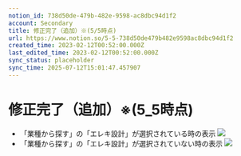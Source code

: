 ```yaml
---
notion_id: 738d50de-479b-482e-9598-ac8dbc94d1f2
account: Secondary
title: 修正完了（追加）※(5/5時点)
url: https://www.notion.so/5-5-738d50de479b482e9598ac8dbc94d1f2
created_time: 2023-02-12T00:52:00.000Z
last_edited_time: 2023-02-12T00:52:00.000Z
sync_status: placeholder
sync_time: 2025-07-12T15:01:47.457907
---
```

# 修正完了（追加）※(5_5時点)

- 「業種から探す」の「エレキ設計」が選択されている時の表示
  ![](https://prod-files-secure.s3.us-west-2.amazonaws.com/d58fe38c-a9d4-4466-aed9-85604b7b2c6d/54dccd97-deed-43e7-b8f5-9efb5cd3fcda/%E3%82%B9%E3%82%AF%E3%83%AA%E3%83%BC%E3%83%B3%E3%82%B7%E3%83%A7%E3%83%83%E3%83%88_2022-05-05_15.47.06.png?X-Amz-Algorithm=AWS4-HMAC-SHA256&X-Amz-Content-Sha256=UNSIGNED-PAYLOAD&X-Amz-Credential=ASIAZI2LB466SRQUTDOH%2F20250719%2Fus-west-2%2Fs3%2Faws4_request&X-Amz-Date=20250719T064606Z&X-Amz-Expires=3600&X-Amz-Security-Token=IQoJb3JpZ2luX2VjEIX%2F%2F%2F%2F%2F%2F%2F%2F%2F%2FwEaCXVzLXdlc3QtMiJGMEQCIGJ3A5hneaxkW%2FuaV98iy0rjyAxHFoG%2Bc6N9IkKmJHcZAiBNJaG4%2BYO6puIoQGUMRsxs6BxH5vgnhRkvs35tlSBGFiqIBAie%2F%2F%2F%2F%2F%2F%2F%2F%2F%2F8BEAAaDDYzNzQyMzE4MzgwNSIMQ0M9j%2BfoRQZicV%2BUKtwDYns9EP9YFc74KLpNKxBy3wqckPtz9yXAOlNZC35dEqWDjtCYj9fVdOX0G6kKf3ksL8Z24QOeVjHm5c49gb4SZ3NkVt7mq9gPwKqfQ%2BYrVQQVGL53aEPHHAf%2FRYMixd%2BixTFw5V7MhzawAm%2BvPtEDu%2FOe2ci%2FfcpKlg1hLAqP3XcxbJpN7CZApaASRrjRvylhNAdvuK30KejZCIRAMMSZ7vGbfVd5D%2Brl8oveefx0eAAJyZzeRboGNP3DKq70zGIuxom9N8WQKW2EyDKav8%2BI0JXjR6HDt0bOr2qZvUB50K6rnCh2H6Rik6snA1mTj3K%2FUARUz1LvVPa51gKHxWDJ8Nuyyu7r0d%2BI5C65ftC1bUr7z4NSuzk6CMxYuASgqI301ZZFYcLfqz9wopJAEm0EnOJ6MAIt3Jy%2BEFPTtjotIgBbO7ORKBQkskgEIo7YBASSrkZzxaWd2aF6hExWTm2vIHkymhw1BP3zNz8H3vOuK5D8a0VsmqNDuhtBmH75M3SLnDqhllq2NDlVVy4wgUPSRG15s3JBqYS0wrGDe%2BeiZUej4SVV3hQbJFhGeqTHLTpRMrr12byWrPq2Hl3fOHJspdrUcKUJHSRhIpzY238ACiYcKA6pnGnwStCbKi4w4MXswwY6pgHhiXXE8LfBxaZ%2FlOyYYTA7pdRquszsyWRiI5MbPttKvYf4IZUvOcpQHv%2FXO52oQtPr5pEc%2FO36HIQkb65advmBbacgMRhRDSGG194BKZOa4iIRz25Qhnt%2B2txDpVeMsKXYG2bDTsks%2Fuvec%2F%2F%2FAviK%2Fd2zu4tj6fYa8V%2FSYk91XKUox%2BHaxyPvFozVg7S1en5tYaWv3GUK5ev5zb0gEh8EFm1F7qdI&X-Amz-Signature=57bf5f54511b83814dc835eb6cb840783b1371a35f746cd86be03b405ec2d9f8&X-Amz-SignedHeaders=host&x-amz-checksum-mode=ENABLED&x-id=GetObject)
- 「業種から探す」の「エレキ設計」が選択されていない時の表示
  ![](https://prod-files-secure.s3.us-west-2.amazonaws.com/d58fe38c-a9d4-4466-aed9-85604b7b2c6d/c8a20a68-d112-4884-b0e2-82e360689838/%E3%82%B9%E3%82%AF%E3%83%AA%E3%83%BC%E3%83%B3%E3%82%B7%E3%83%A7%E3%83%83%E3%83%88_2022-05-05_15.49.12.png?X-Amz-Algorithm=AWS4-HMAC-SHA256&X-Amz-Content-Sha256=UNSIGNED-PAYLOAD&X-Amz-Credential=ASIAZI2LB466TIOUCLPE%2F20250719%2Fus-west-2%2Fs3%2Faws4_request&X-Amz-Date=20250719T064607Z&X-Amz-Expires=3600&X-Amz-Security-Token=IQoJb3JpZ2luX2VjEIX%2F%2F%2F%2F%2F%2F%2F%2F%2F%2FwEaCXVzLXdlc3QtMiJGMEQCIBEQFB0gXWpXMMV2L6XDosnokvTKchQx2Z6mojyE%2BXZDAiAo9VX26Yzwlsv3H14M32f8%2FQobTfyhOlGyWnKG2IovNCqIBAie%2F%2F%2F%2F%2F%2F%2F%2F%2F%2F8BEAAaDDYzNzQyMzE4MzgwNSIMoKx59zw%2BKMhGE2TQKtwD2RCOBLXDl%2FViNUyuZsVbIep3lPRthMPDAcCZk0kKEi276ftWfIrHZ81xygAjngU7kAaMRpNCacn7RJAOIKkvDCAovrRyHTteHfdiU4ZmTxK8cPBGpSoHy%2B9Gx8cHkMXPpoYfL%2FRZo2I6iaJRIsIcw8A31SZvMa8QkC0voU3lmCiHkTOClRR1QRLr%2FIjTJnzL4rzWH3ZB5EZf5%2BDrs6NP9CJZ8%2F91dEYMzeE00MokASbI28A6WcUbcBS%2Fc7JAXMR4cF9OPvFve6zawcT18cnmXhIvXUnq%2FC%2FHN8SnBcKdrF0EeAMQm1sWNdkVcWqJ9Zg9LLRvFOY58CqzP%2FDkDKdzycXcRvQ%2FmsV%2B%2FyZR3DHIL6TzePVT%2BVDWNWf3HEXyP%2BD%2F9EJIvTipo56M6P2IZtly%2BDaeNNw0nQS2FBVvJyK%2BFP8%2BZGCaQHKHmELJ7mkWrZ5abrj%2Fk%2BCf8oVDMqoPSvnFV72jPsqNXH98eiEfjHnZm%2Fut0gexQmfWs2ygElSGB0ivCPyoN01MGrzLmlg1Z14Kv82vXJqZyd%2B%2Frv9gJ2W9W9jQ9yYyko6KPTOgzdbEpgypfgQaUwpat9auiP2zE1c5mHl%2FEBGJWRNvPkt3b9lxysOU2w5o6qfHh85qAXsw%2F8TswwY6pgGr6HB5ij96osCUZTgIgdy5lfjhVaRAe88vUDKl2nJG2ZNU%2FlEIWSVNX59NxL3vaIRhHWWAVK9vWhcsuOtuXm4Y1dMTXQ1POoXLbgocamapIpcKh0Sml%2F44Xgt7aiWw2yv3uT00QyjyFeqCdSM8vbqhpmA4CFi4ZflHBfh16aSYRfIpndlH1Xc6EdYXmwbHyuf%2Bo%2B87ThEe%2Fv9EdHbsYBp6GTqSJq8V&X-Amz-Signature=1640209bf9630896ecf1e95b3bc5c4f1ad1362efbc7ff186b11fa0b109b2a57c&X-Amz-SignedHeaders=host&x-amz-checksum-mode=ENABLED&x-id=GetObject)
